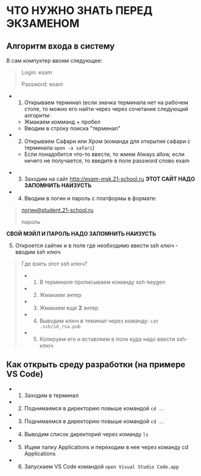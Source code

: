 # ЧТО НУЖНО ЗНАТЬ ПЕРЕД ЭКЗАМЕНОМ 

 ## Алгоритм входа в систему 

В сам компуктер ввоим следующее:
> Login: exam 
>
> Password: exam 

- 1. Открываем терминал (если значка терминала нет на рабочем столе, то можно его найти через через сочетание следующий алгоритм:
    * Жмакаем комманд + пробел 
    * Вводим в строку поиска "терминал"

- 2. Открываем Сафари или Хром
(команда для открытия сафари с терминала 
`open -a safari`) 
    * Если понадобится что-то ввести, то жмем Always allow, если ничего не получается, то введите в поле password слово exam

* 3. Заходим на сайт http://exam-msk.21-school.ru
**ЭТОТ САЙТ НАДО ЗАПОМНИТЬ НАИЗУСТЬ**

* 4. Вводим в логин и пароль с платформы в формате:
> логин@student.21-school.ru
>
> пароль 
>
**СВОЙ МЭЙЛ И ПАРОЛЬ НАДО ЗАПОМНИТЬ НАИЗУСТЬ**

  5. Откроется сайтик и в поле где необходимо ввести ssh ключ - вводим ssh ключ
>Где взять этот  ssh ключ? 
>- 1) В терминале прописываем команду ssh-keygen 
>- 2) Жмакаем энтер
>- 3) Жмакаем еще **2** энтер 
>- 4) Выводим ключ в теминал через команду: `cat .ssh/id_rsa.pub`
>- 5) Копируем его и вставляем в поле куда надо ввести ssh-ключ 


## Как открыть среду разработки (на примере VS Code)

- 1. Заходим в терминал
- 2. Поднимаемся в директорию повыше командой  `cd ..`
- 3. Поднимаемся в директорию повыше командой  `cd ..`
- 4. Выводим список директорий через команду  `ls`
- 5. Ищем папку Applications и переходим в нее через команду cd Applications
- 6. Запускаем VS Code командой `open Visual Studio Code.app`

